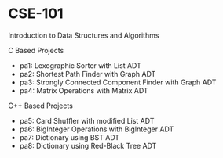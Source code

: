 # CSE-101
Introduction to Data Structures and Algorithms

C Based Projects
* pa1: Lexographic Sorter with List ADT
* pa2: Shortest Path Finder with Graph ADT
* pa3: Strongly Connected Component Finder with Graph ADT
* pa4: Matrix Operations with Matrix ADT

C++ Based Projects
* pa5: Card Shuffler with modified List ADT
* pa6: BigInteger Operations with BigInteger ADT
* pa7: Dictionary using BST ADT
* pa8: Dictionary using Red-Black Tree ADT
